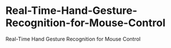 # Real-Time-Hand-Gesture-Recognition-for-Mouse-Control
Real-Time Hand Gesture Recognition for Mouse Control
